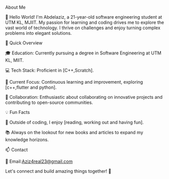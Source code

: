 About Me

👋 Hello World! I'm Abdelaziz, a 21-year-old software engineering student at UTM KL, MJIIT. My passion for learning and coding drives me to explore the vast world of technology. I thrive on challenges and enjoy turning complex problems into elegant solutions.

🚀 Quick Overview

🎓 Education: Currently pursuing a degree in Software Engineering at UTM KL, MIIT.

💻 Tech Stack: Proficient in [C++,Scratch].

🌱 Current Focus: Continuous learning and improvement, exploring [c++,flutter and python].

🤝 Collaboration: Enthusiastic about collaborating on innovative projects and contributing to open-source communities.

💡 Fun Facts

🎸 Outside of coding, I enjoy [reading, working out and having fun].

📚 Always on the lookout for new books and articles to expand my knowledge horizons.

📫 Contact

📧 Email:Aziz4real23@gmail.com

Let's connect and build amazing things together! 🚀
